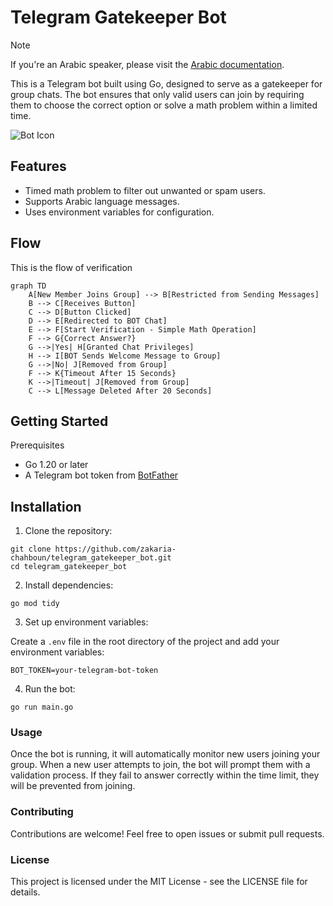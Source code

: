 # Telegram Gatekeeper Bot

> [!NOTE]  
> If you're an Arabic speaker, please visit the [Arabic documentation](/README.Arabic.md).

This is a Telegram bot built using Go, designed to serve as a gatekeeper for group chats. The bot ensures that only valid users can join by requiring them to choose the correct option or solve a math problem within a limited time.

![Bot Icon](assets/gatekeeper_bot_icon.jpg)

## Features
* Timed math problem to filter out unwanted or spam users.
* Supports Arabic language messages.
* Uses environment variables for configuration.

## Flow

This is the flow of verification
```mermaid
graph TD
    A[New Member Joins Group] --> B[Restricted from Sending Messages]
    B --> C[Receives Button]
    C --> D[Button Clicked]
    D --> E[Redirected to BOT Chat]
    E --> F[Start Verification - Simple Math Operation]
    F --> G{Correct Answer?}
    G -->|Yes| H[Granted Chat Privileges]
    H --> I[BOT Sends Welcome Message to Group]
    G -->|No| J[Removed from Group]
    F --> K{Timeout After 15 Seconds}
    K -->|Timeout| J[Removed from Group]
    C --> L[Message Deleted After 20 Seconds]
```

## Getting Started

Prerequisites

* Go 1.20 or later
* A Telegram bot token from [BotFather](https://telegram.me/BotFather)

## Installation

1. Clone the repository:

```console
git clone https://github.com/zakaria-chahboun/telegram_gatekeeper_bot.git
cd telegram_gatekeeper_bot
```

2. Install dependencies:

```console
go mod tidy
```

3. Set up environment variables:

Create a `.env` file in the root directory of the project and add your environment variables:

```env
BOT_TOKEN=your-telegram-bot-token
```

4. Run the bot:

```console
go run main.go
```

### Usage
Once the bot is running, it will automatically monitor new users joining your group. When a new user attempts to join, the bot will prompt them with a validation process. If they fail to answer correctly within the time limit, they will be prevented from joining.

### Contributing
Contributions are welcome! Feel free to open issues or submit pull requests.

### License
This project is licensed under the MIT License - see the LICENSE file for details.

